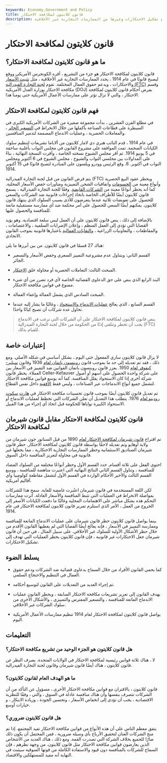 ```yaml
---
keywords: Economy,Government and Policy
title: قانون كلايتون لمكافحة الاحتكار
description: تم تصميم قانون كلايتون لمكافحة الاحتكار لتعزيز المنافسة التجارية ومنع تشكيل الاحتكارات وغيرها من الممارسات التجارية غير الأخلاقية.
---
```


# قانون كلايتون لمكافحة الاحتكار
## ما هو قانون كلايتون لمكافحة الاحتكار؟

قانون كلايتون لمكافحة الاحتكار هو جزء من التشريع ، أقره الكونجرس الأمريكي ووقع ليصبح قانونًا في عام 1914 ، يحدد الممارسات التجارية غير الأخلاقية ، مثل [تثبيت الأسعار](/fixing) والاحتكارات ، ويدعم حقوق العمال المختلفة. تقوم [لجنة التجارة الفيدرالية (FTC)](/ftc) وقسم مكافحة الاحتكار بوزارة العدل الأمريكية (DOJ) بفرض أحكام قانون كلايتون لمكافحة الاحتكار ، والتي لا تزال تؤثر على ممارسات الأعمال الأمريكية حتى يومنا هذا.

## فهم قانون كلايتون لمكافحة الاحتكار

في مطلع القرن العشرين ، بدأت مجموعة صغيرة من الشركات الأمريكية الكبرى في السيطرة على قطاعات الصناعة بأكملها من خلال الانخراط في [التسعير الجائر](/predatory-pricing) ، والمعاملات الحصرية ، وعمليات الاندماج المصممة لتدمير المنافسين.

في عام 1914 ، قدم النائب هنري دي لامار كلايتون من ألاباما تشريعات لتنظيم سلوك الكيانات الضخمة. تمت الموافقة على مشروع القانون في مجلس النواب بأغلبية ساحقة في 5 يونيو 1914. ثم أقر مجلس الشيوخ نسخته الخاصة ، وأقرت النسخة النهائية ، بناءً على المداولات بين مجلسي النواب والشيوخ ، مجلس الشيوخ في 6 أكتوبر ومجلس النواب في أكتوبر. 8. وقع الرئيس وودرو ويلسون على المبادرة لتصبح قانونًا في 15 أكتوبر 1914.

يتم فرض القانون من قبل لجنة التجارة الفيدرالية (FTC) ويحظر عقود البيع الحصرية وأنواع معينة من [الحسومات](/rebate) واتفاقيات الشحن التمييزية ومناورات خفض الأسعار المحلية. كما أنه يحظر أنواعًا معينة من [الشركات القابضة](/holdingcompany). وفقًا للجنة التجارة الفيدرالية ، يسمح قانون كلايتون أيضًا للأطراف الخاصة باتخاذ إجراءات قانونية ضد الشركات والسعي للحصول على تعويضات ثلاثية عندما يتعرضون للأذى بسبب السلوك الذي ينتهك قانون كلايتون. يمكنهم أيضًا السعي للحصول على أمر محكمة ضد أي ممارسة مستقبلية مانعة للمنافسة والحصول عليها.

بالإضافة إلى ذلك ، ينص قانون كلايتون على أن العمل ليس سلعة اقتصادية. وهو يؤيد القضايا التي تؤدي إلى العمل المنظم ، وإعلان الإضرابات السلمية ، والاعتصامات ، والمقاطعات ، والتعاونيات الزراعية ، [والنقابات العمالية](/labor-union) باعتبارها قانونية بموجب القانون الاتحادي.

هناك 27 قسمًا في قانون كلايتون. من بين أبرزها ما يلي:

- القسم الثاني: ويتناول عدم مشروعية التمييز السعري وخفض الأسعار والتسعير الجائر.

- المبحث الثالث: التعاملات الحصرية أو محاولة خلق [الاحتكار](/monopoly).

- البند الرابع الذي ينص على حق الدعاوى القضائية الخاصة لأي فرد تضرر من أي شيء ممنوع في قوانين مكافحة الاحتكار.

- المبحث السادس الذي يشمل العمالة وإعفاء العمالة.

- القسم السابع ، الذي يعالج [عمليات الاندماج والاستحواذ](/mergersandacquisitions) ، وغالبًا ما يشار إليه عندما تحاول عدة شركات أن تصبح كيانًا واحدًا.

> ينص قانون كلايتون لمكافحة الاحتكار على أن الشركات التي ترغب في الاندماج يجب أن تخطر وتتلقى إذنًا من الحكومة من خلال لجنة التجارة الفيدرالية (FTC) للقيام بذلك.

>

## إعتبارات خاصة

لا يزال قانون كلايتون ساري المفعول حتى اليوم ، بشكل أساسي في شكله الأصلي. ومع ذلك ، فقد تم تعديله إلى حد ما بموجب قانون [روبنسون باتمان لعام](/robinson-patman-act) 1936 وقانون [سيلير-كيفوفر لعام](/the-celler-kefauver-act) 1950. يعزز قانون روبنسون باتمان القوانين ضد التمييز في الأسعار بين العملاء. يحظر قانون Celler-Kefauver على شركة واحدة الحصول على أسهم أو أصول شركة أخرى إذا كان الاستحواذ يقلل المنافسة. كما أنه يوسع قوانين مكافحة الاحتكار لتشمل جميع أنواع الاندماجات عبر الصناعات ، وليس فقط [الأفقية](/horizontalmerger) داخل نفس القطاع.

تم تعديل قانون كلايتون أيضًا بموجب قانون تحسينات مكافحة الاحتكار في [هارت](/hart-scott-rodino-antitrust-improvements-act-of-1976) [سكوت رودينو لعام](/hart-scott-rodino-antitrust-improvements-act-of-1976) 1976. يتطلب هذا التعديل أن تعلن الشركات التي تخطط لعمليات الاندماج أو الاستحواذ الكبيرة نواياها للحكومة قبل اتخاذ أي إجراء من هذا القبيل.

## قانون كلايتون لمكافحة الاحتكار مقابل قانون شيرمان لمكافحة الاحتكار

تم اقتراح [قانون شيرمان لمكافحة الاحتكار لعام](/sherman-antiturst-act) 1890 من قبل السناتور جون شيرمان من ولاية أوهايو وتم تعديله لاحقًا بواسطة قانون كلايتون لمكافحة الاحتكار. حظر قانون شيرمان الصناديق الاستئمانية وحظر الممارسات التجارية الاحتكارية ، مما يجعلها غير قانونية في محاولة لتعزيز المنافسة داخل السوق.

احتوى الفعل على ثلاثة أقسام. حدد القسم الأول وحظر أنواعًا مختلفة من السلوك المضاد للمنافسة ، وتناول القسم الثاني النتائج النهائية التي اعتبرت مناهضة للمنافسة ، ووسع القسم الثالث والأخير الأحكام الواردة في القسم الأول لتشمل مقاطعة كولومبيا وأي أقاليم أمريكية.

لكن اللغة المستخدمة في قانون شيرمان اعتُبرت غامضة للغاية. سمح هذا للشركات بمواصلة الانخراط في العمليات التي تثبط المنافسة والأسعار العادلة. أثرت ممارسات التحكم هذه بشكل مباشر على الاهتمامات المحلية وغالبًا ما دفعت الكيانات الأصغر إلى الخروج من العمل ، الأمر الذي استلزم تمرير قانون كلايتون لمكافحة الاحتكار في عام 1914.

بينما يواصل قانون كلايتون حظر قانون شيرمان على عمليات الاندماج المانعة للمنافسة وممارسة التمييز في الأسعار ، فإنه يعالج أيضًا القضايا التي لم يغطيها القانون الأقدم من خلال حظر الأشكال الأولية للسلوك غير الأخلاقي. على سبيل المثال ، في حين أن قانون شيرمان جعل الاحتكارات غير قانونية ، فإن قانون كلايتون يحظر العمليات التي تهدف إلى تشكيل الاحتكارات.

## يسلط الضوء

- كما يحمي القانون الأفراد من خلال السماح بدعاوى قضائية ضد الشركات ودعم حقوق العمال في التنظيم والاحتجاج السلمي.

- تم إجراء العديد من التعديلات على القانون لتوسيع أحكامه.

- يهدف القانون إلى تعزيز تشريعات مكافحة الاحتكار السابقة ، ويحظر القانون عمليات الاندماج المانعة للمنافسة ، والتسعير المفترس والتمييزي ، والأشكال الأخرى من سلوك الشركات غير الأخلاقي.

- يواصل قانون كلايتون لمكافحة الاحتكار لعام 1914 تنظيم ممارسات الأعمال الأمريكية اليوم.

## التعليمات

### هل قانون كلايتون هو الجزء الوحيد من تشريع مكافحة الاحتكار؟

لا ، هناك ثلاثة قوانين رئيسية لمكافحة الاحتكار في الولايات المتحدة. بصرف النظر عن قانون كلايتون ، هناك أيضًا قانون شيرمان وقانون لجنة التجارة الفيدرالية.

### ما هو الهدف العام لقانون كلايتون؟

قانون كلايتون ، بالاقتران مع قوانين مكافحة الاحتكار الأخرى ، مسؤول عن التأكد من أن الشركات تتصرف بنفسها وأن هناك منافسة عادلة في السوق ، والتي ، وفقًا للنظرية الاقتصادية ، يجب أن تؤدي إلى انخفاض الأسعار ، وتحسين الجودة ، وزيادة الابتكار ، و خيارات أوسع.

### هل قانون كلايتون ضروري؟

يتفق معظم الناس على أن هذه الأنواع من قوانين مكافحة الاحتكار تفيد المجتمع. إذا تم منح الشركات العنان لتحقيق الأرباح بأي وسيلة ضرورية ، فمن المحتمل أن يكون ذلك ضارًا للجميع بخلاف الشركة التي تصدرت القمة. ومع ذلك ، هناك العديد من الأشخاص الذين يعارضون قوانين مكافحة الاحتكار مثل قانون كلايتون. من وجهة نظرهم ، فإن السماح للشركات بالمنافسة دون قيود والاستفادة الكاملة من قوتها السوقية سيثبت في النهاية أنه مفيد للمستهلكين والاقتصاد.

